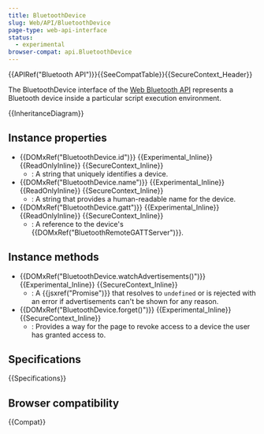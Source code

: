 ```yaml
---
title: BluetoothDevice
slug: Web/API/BluetoothDevice
page-type: web-api-interface
status:
  - experimental
browser-compat: api.BluetoothDevice
---
```


{{APIRef("Bluetooth API")}}{{SeeCompatTable}}{{SecureContext_Header}}

The BluetoothDevice interface of the [Web Bluetooth API](/en-US/docs/Web/API/Web_Bluetooth_API) represents a Bluetooth device inside a particular script execution
environment.

{{InheritanceDiagram}}

## Instance properties

- {{DOMxRef("BluetoothDevice.id")}} {{Experimental_Inline}} {{ReadOnlyInline}} {{SecureContext_Inline}}
  - : A string that uniquely identifies a device.
- {{DOMxRef("BluetoothDevice.name")}} {{Experimental_Inline}} {{ReadOnlyInline}} {{SecureContext_Inline}}
  - : A string that provides a human-readable name for the device.
- {{DOMxRef("BluetoothDevice.gatt")}} {{Experimental_Inline}} {{ReadOnlyInline}} {{SecureContext_Inline}}
  - : A reference to the device's {{DOMxRef("BluetoothRemoteGATTServer")}}.

## Instance methods

- {{DOMxRef("BluetoothDevice.watchAdvertisements()")}} {{Experimental_Inline}} {{SecureContext_Inline}}
  - : A {{jsxref("Promise")}} that resolves to `undefined` or is rejected with
    an error if advertisements can't be shown for any reason.
- {{DOMxRef("BluetoothDevice.forget()")}} {{Experimental_Inline}} {{SecureContext_Inline}}
  - : Provides a way for the page to revoke access to a device the user has granted access to.

## Specifications

{{Specifications}}

## Browser compatibility

{{Compat}}
